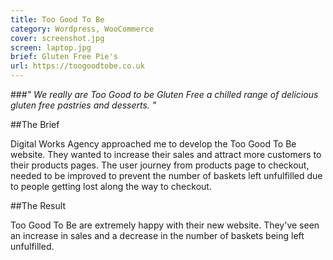```yaml
---
title: Too Good To Be
category: Wordpress, WooCommerce
cover: screenshot.jpg
screen: laptop.jpg
brief: Gluten Free Pie's
url: https://toogoodtobe.co.uk
---
```

###*" We really are Too Good to be Gluten Free a chilled range of delicious gluten free pastries and desserts. "*


##The Brief

Digital Works Agency approached me to develop the Too Good To Be website. They wanted to increase their sales 
and attract more customers to their products pages. The user journey from products page to checkout, needed to 
be improved to prevent the number of baskets left unfulfilled due to people getting lost along the way to checkout.


##The Result

Too Good To Be are extremely happy with their new website. They've seen an increase in sales and a decrease in the number 
of baskets being left unfulfilled.  


